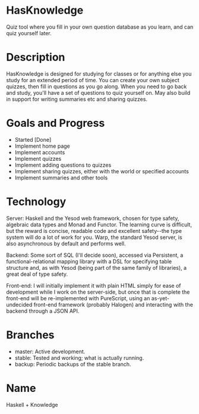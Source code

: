 # HasKnowledge
Quiz tool where you fill in your own question database as you learn, and can quiz yourself later.

# Description
HasKnowledge is designed for studying for classes or for anything else you study for an extended period of time.  You can create your own subject quizzes, then fill in questions as you go along.  When you need to go back and study, you'll have a set of questions to quiz yourself on.  May also build in support for writing summaries etc and sharing quizzes.

# Goals and Progress
* Started [Done]
* Implement home page
* Implement accounts
* Implement quizzes
* Implement adding questions to quizzes
* Implement sharing quizzes, either with the world or specified accounts
* Implement summaries and other tools

# Technology
Server: Haskell and the Yesod web framework, chosen for type safety, algebraic data types and Monad and Functor.  The learning curve is difficult, but the reward is concise, readable code and excellent safety--the type system will do a lot of work for you. Warp, the standard Yesod server, is also asynchronous by default and performs well.

Backend: Some sort of SQL (I'll decide soon), accessed via Persistent, a functional-relational mapping library with a DSL for specifying table structure and, as with Yesod (being part of the same family of libraries), a great deal of type safety.

Front-end: I will initially implement it with plain HTML simply for ease of development while I work on the server-side, but once that is complete the front-end will be re-implemented with PureScript, using an as-yet-undecided front-end framework (probably Halogen) and interacting with the backend through a JSON API.

# Branches
* master: Active development.
* stable: Tested and working; what is actually running.
* backup: Periodic backups of the stable branch.

# Name
Haskell + Knowledge
